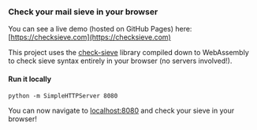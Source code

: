 ### Check your mail sieve in your browser

You can see a live demo (hosted on GitHub Pages) here: [https://checksieve.com](https://checksieve.com)

This project uses the [check-sieve](https://github.com/dburkart/check-sieve) library compiled down to WebAssembly to check sieve syntax entirely in your browser (no servers involved!).

#### Run it locally

```
python -m SimpleHTTPServer 8080
```

You can now navigate to [localhost:8080](http://localhost:8080/) and check your sieve in your browser!
